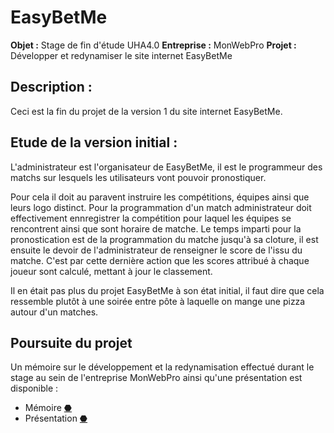 # EasyBetMe

**Objet :** Stage de fin d'étude UHA4.0
**Entreprise :** MonWebPro
**Projet :** Développer et redynamiser le site internet EasyBetMe

## Description :

Ceci est la fin du projet de la version 1 du site internet EasyBetMe.

## Etude de la version initial :

L'administrateur est l'organisateur de EasyBetMe, il est le programmeur des matchs sur lesquels les utilisateurs vont pouvoir pronostiquer.

Pour cela il doit au paravent instruire les compétitions, équipes ainsi que leurs logo distinct.
Pour la programmation d'un match administrateur doit effectivement ennregistrer la compétition pour laquel les équipes se rencontrent ainsi que sont horaire de matche.
Le temps imparti pour la pronostication est de la programmation du matche jusqu'à sa cloture, il est ensuite le devoir de l'administrateur de renseigner le score de l'issu du matche.
C'est par cette dernière action que les scores attribué à chaque joueur sont calculé, mettant à jour le classement.

Il en était pas plus du projet EasyBetMe à son état initial, il faut dire que cela ressemble plutôt à une soirée entre pôte à laquelle on mange une pizza autour d'un matches.

## Poursuite du projet

Un mémoire sur le développement et la redynamisation effectué durant le stage au sein de l'entreprise MonWebPro ainsi qu'une présentation est disponible :

- Mémoire [⬣]()
- Présentation [⬣]()
